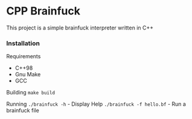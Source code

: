 # CPP Brainfuck

This project is a simple brainfuck interpreter written in C++

### Installation
Requirements
 * C++98
 * Gnu Make
 * GCC

Building
`make build`

Running
`./brainfuck -h` - Display Help
`./brainfuck -f hello.bf` - Run a brainfuck file
